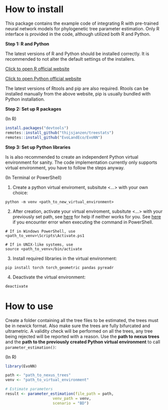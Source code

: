 # How to install
This package contains the example code of integrating R with pre-trained neural network models for phylogenetic tree parameter estimation. Only R interface is provided in the code, although utilized both R and Python. 

**Step 1: R and Python**

The latest versions of R and Python should be installed correctly. It is recommended to not alter the default settings of the installers. 

[Click to open R official website](https://cran.r-project.org/)

[Click to open Python official website](https://www.python.org/downloads/)

The latest versions of Rtools and pip are also required. Rtools can be installed manually from the above website, pip is usually bundled with Python installation.

**Step 2: Set up R packages**

(In R)
```r
install.packages("devtools")
remotes::install_github("thijsjanzen/treestats")
remotes::install_github("EvoLandEco/EvoNN")
```

**Step 3: Set up Python libraries**

Is is also recommended to create an independent Python virtual environment for sanity. The code implementation currently only supports virtual environment, you have to follow the steps anyway.

(In Terminal or PowerShell)
1. Create a python virtual enviroment, subsitute <...> with your own choice:
```
python -m venv <path_to_new_virtual_environment>
```
2. After creation, activate your virtual enviroment, subsitute <...> with your previously set path, see [here](https://docs.python.org/3/library/venv.html) for help if neither works for you. See [here](https://superuser.com/questions/106360/how-to-enable-execution-of-powershell-scripts) if you encounter error when executing the command in PowerShell.
```
# If in Windows PowerShell, use
<path_to_venv>\Scripts\Activate.ps1

# If in UNIX-like systems, use
source <path_to_venv>/bin/activate
```

3. Install required libraries in the virtual environment:
```
pip install torch torch_geometric pandas pyreadr
```

4. Deactivate the virtual environment:
```
deactivate
```

# How to use

Create a folder containing all the tree files to be estimated, the trees must be in newick format. Also make sure the trees are fully bifurcated and ultrametric. A validity check will be performed on all the trees, any tree being rejected will be reported with a reason.
Use the **path to nexus trees** and the **path to the previously created Python virtual environment** to call `parameter_estimation()`:

(In R)
```r
library(EvoNN)

path <- "path_to_nexus_trees"
venv <- "path_to_virtual_environment"

# Estimate parameters
result <- parameter_estimation(file_path = path, 
                     venv_path = venv,
                     scenario = "BD")
```
